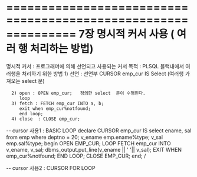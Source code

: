 
==============================================================
7장 명시적 커서 사용 ( 여러 행 처리하는 방법)
==============================================================

명시적 커서 : 프로그래머에 의해 선언되고 사용되는 커서 
             목적 : PLSQL 블럭내에서 여러행을 처리하기 위한 방법
      1) 선언 : 선언부 
               CURSOR emp_cur IS Select (여러행 가져오는 select 문)
    
      2) open : OPEN emp_cur;   정의한 select  문이 수행된다.
         loop
      3) fetch : FETCH emp_cur INTO a, b;
         exit when emp_cur%notfound;
         end loop;
      4) close  : CLOSE emp_cur;

-- cursor 사용1 : BASIC LOOP
declare
   CURSOR emp_cur IS 
       select ename, sal from emp where deptno = 20;
  v_ename   emp.ename%type;
  v_sal     emp.sal%type;
begin 
  OPEN EMP_CUR;
  LOOP 
     FETCH emp_cur INTO v_ename, v_sal;
     dbms_output.put_line(v_ename || '  '|| v_sal);
     EXIT WHEN emp_cur%notfound;
  END LOOP;
  CLOSE EMP_CUR;
end;
/


-- cursor 사용2 : CURSOR FOR LOOP